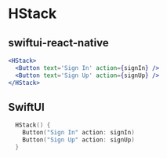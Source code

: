 # HStack

## swiftui-react-native

```jsx
<HStack>
  <Button text='Sign In' action={signIn} />
  <Button text='Sign Up' action={signUp} />
</HStack>
```

## SwiftUI

```swift
  HStack() {
    Button("Sign In" action: signIn)
    Button("Sign Up" action: signUp)
  }
```
